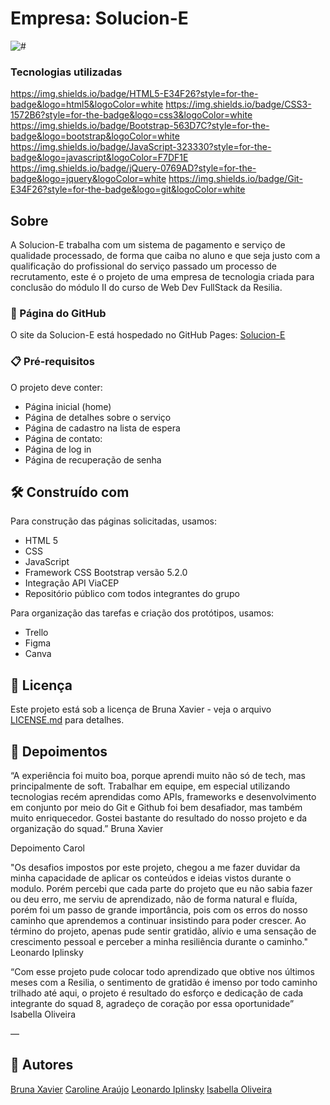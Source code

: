 # Empresa: Solucion-E  

<img src="colocar print da página home ou gif" alt="#">


### Tecnologias utilizadas

https://img.shields.io/badge/HTML5-E34F26?style=for-the-badge&logo=html5&logoColor=white https://img.shields.io/badge/CSS3-1572B6?style=for-the-badge&logo=css3&logoColor=white
https://img.shields.io/badge/Bootstrap-563D7C?style=for-the-badge&logo=bootstrap&logoColor=white
https://img.shields.io/badge/JavaScript-323330?style=for-the-badge&logo=javascript&logoColor=F7DF1E
https://img.shields.io/badge/jQuery-0769AD?style=for-the-badge&logo=jquery&logoColor=white
https://img.shields.io/badge/Git-E34F26?style=for-the-badge&logo=git&logoColor=white

## Sobre

A Solucion-E  trabalha com um sistema de pagamento e serviço de qualidade processado, de forma que caiba no aluno e que seja justo com a qualificação do profissional do serviço passado um processo de recrutamento, este é  o projeto de uma empresa de tecnologia criada para conclusão do módulo II do curso de Web Dev FullStack da Resilia. 

### 🔗 Página do GitHub
O site da Solucion-E está hospedado no GitHub Pages: [Solucion-E](link)


### 📋 Pré-requisitos

O projeto deve conter:

* Página inicial (home)
* Página de detalhes sobre o serviço
* Página de cadastro na lista de espera
* Página de contato:
* Página de log in
* Página de recuperação de senha

## 🛠️ Construído com

Para construção das páginas solicitadas, usamos:

* HTML 5
* CSS
* JavaScript
* Framework CSS Bootstrap versão 5.2.0 
*  Integração API ViaCEP
* Repositório público com todos integrantes do grupo

Para organização das tarefas e criação dos protótipos, usamos:

* Trello
* Figma
* Canva 

## 📄 Licença

Este projeto está sob a licença de Bruna Xavier - veja o arquivo [LICENSE.md](https://github.com/bruxvr/projeto-final-m2/blob/main/LICENSE) para detalhes.

## 💛 Depoimentos

“A experiência foi muito boa, porque aprendi muito não só de tech, mas principalmente de soft. Trabalhar em equipe, em especial utilizando tecnologias recém aprendidas como APIs, frameworks e desenvolvimento em conjunto por meio do Git e Github foi bem desafiador, mas também muito enriquecedor.
Gostei bastante do resultado do nosso projeto e da organização do squad.” Bruna Xavier

Depoimento Carol

"Os desafios impostos por este projeto, chegou a me fazer duvidar da minha capacidade de aplicar os conteúdos e ideias vistos durante o modulo. Porém percebi que cada parte do projeto que eu não sabia fazer ou deu erro, me serviu de aprendizado, não de forma natural e fluída, porém foi um passo de grande importância, pois com os erros do nosso caminho que aprendemos a continuar insistindo para poder crescer. Ao término do projeto, apenas pude sentir gratidão, alívio e uma sensação de crescimento pessoal e perceber a minha resiliência durante o caminho." Leonardo Iplinsky

“Com esse projeto pude colocar todo aprendizado que obtive nos últimos meses com a Resilia, o sentimento de gratidão é imenso por todo caminho trilhado até aqui, o projeto é resultado do esforço e dedicação de cada integrante do squad 8, agradeço de coração por essa oportunidade” Isabella Oliveira



—

## 💌 Autores

[Bruna Xavier](https://github.com/bruxvr)
[Caroline Araújo](https://github.com/carolfranca0310) 
[Leonardo Iplinsky](https://github.com/IplinskyLeo) 
[Isabella Oliveira](https://github.com/isabellaoliv) 


